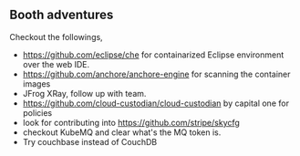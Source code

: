 ## Booth adventures
Checkout the followings,
- https://github.com/eclipse/che for containarized Eclipse environment over the web IDE.
- https://github.com/anchore/anchore-engine for scanning the container images
- JFrog XRay, follow up with team.
- https://github.com/cloud-custodian/cloud-custodian by capital one for policies
- look for contributing into https://github.com/stripe/skycfg
- checkout KubeMQ and clear what's the MQ token is.
- Try couchbase instead of CouchDB